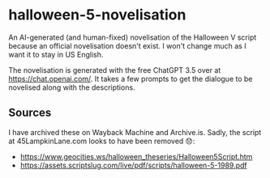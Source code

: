 # halloween-5-novelisation
An AI-generated (and human-fixed) novelisation of the Halloween V script because an official novelisation doesn't exist. I won't change much as I want it to stay in US English.

The novelisation is generated with the free ChatGPT 3.5 over at https://chat.openai.com/. It takes a few prompts to get the dialogue to be novelised along with the descriptions.

## Sources
I have archived these on Wayback Machine and Archive.is. Sadly, the script at 45LampkinLane.com looks to have been removed 😞:

* https://www.geocities.ws/halloween_theseries/Halloween5Script.htm
* https://assets.scriptslug.com/live/pdf/scripts/halloween-5-1989.pdf
